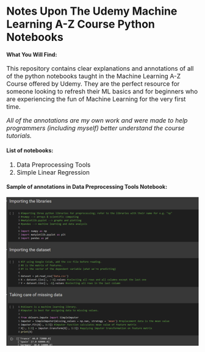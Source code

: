 
# Notes Upon The Udemy Machine Learning A-Z Course Python Notebooks


#### **What You Will Find:**

<font size = "3"> This repository contains clear explanations and annotations of all of the python notebooks taught in the Machine Learning A-Z Course offered by Udemy. They are the perfect resource for someone looking to refresh their ML basics and for beginners who are experiencing the fun of Machine Learning for the very first time.

_All of the annotations are my own work and were made to help programmers (including myself) better understand the course tutorials._ 

</font>


#### **List of notebooks:**

<font size = "3">

1. Data Preprocessing Tools
2. Simple Linear Regression

</font>

#### **Sample of annotations in Data Preprocessing Tools Notebook:**

![](screenshot.png)

